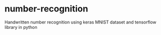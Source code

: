 # number-recognition
Handwritten number recognition using keras MNIST dataset and tensorflow library in python
